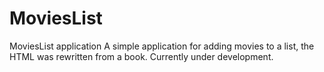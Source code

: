 # MoviesList
MoviesList application
A simple application for adding movies to a list, the HTML was rewritten from a book. 
Currently under development.
